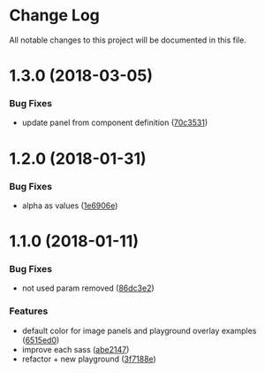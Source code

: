 # Change Log

All notable changes to this project will be documented in this file.

<a name="1.3.0"></a>
# 1.3.0 (2018-03-05)


### Bug Fixes

* update panel from component definition ([70c3531](https://github.com/SUI-Components/sui-components/commit/70c3531))



<a name="1.2.0"></a>
# 1.2.0 (2018-01-31)


### Bug Fixes

* alpha as values ([1e6906e](https://github.com/SUI-Components/sui-components/commit/1e6906e))



<a name="1.1.0"></a>
# 1.1.0 (2018-01-11)


### Bug Fixes

* not used param removed ([86dc3e2](https://github.com/SUI-Components/sui-components/commit/86dc3e2))


### Features

* default color for image panels and playground overlay examples ([6515ed0](https://github.com/SUI-Components/sui-components/commit/6515ed0))
* improve each sass ([abe2147](https://github.com/SUI-Components/sui-components/commit/abe2147))
* refactor + new playground ([3f7188e](https://github.com/SUI-Components/sui-components/commit/3f7188e))



